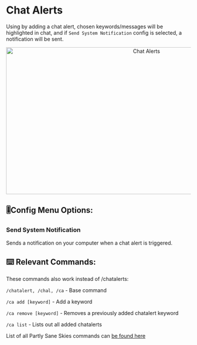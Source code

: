 # Chat Alerts
Using by adding a chat alert, chosen keywords/messages will be highlighted in chat, and if `Send System Notification` config is selected, a notification will be sent.   
<!-- Feature Description -->

<img src="/images/chat_alerts.png" alt="Chat Alerts" width="750" height="400" style="text-align: center;">
<!-- Feature image -->


## 🎚️Config  Menu Options: 
<!-- Options/toggles in the config menu, and what they do-->
### Send System Notification
Sends a notification on your computer when a chat alert is triggered. 


## ⌨️ Relevant Commands:
<!-- Commands to use the feature/associated with the feature-->

These commands also work instead of /chatalerts:

`/chatalert, /chal, /ca` -  Base command

`/ca add [keyword]` - Add a keyword

`/ca remove [keyword]` - Removes a previously added chatalert keyword

`/ca list` - Lists out all added chatalerts

List of all Partly Sane Skies commands can [be found here](/pages/commands.md)



